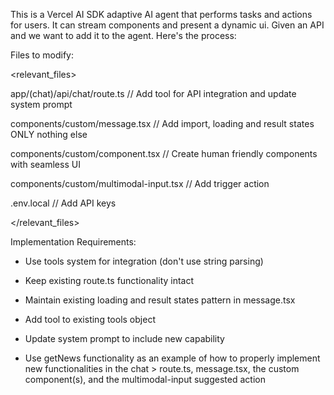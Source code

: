 This is a Vercel AI SDK adaptive AI agent that performs tasks and actions for users. It can stream components and present a dynamic ui. Given an API and we want to add it to the agent. Here's the process:
 

Files to modify:

<relevant_files>

app/(chat)/api/chat/route.ts // Add tool for API integration and update system prompt

components/custom/message.tsx // Add import, loading and result states ONLY nothing else

components/custom/component.tsx // Create human friendly components with seamless UI

components/custom/multimodal-input.tsx // Add trigger action

.env.local // Add API keys

</relevant_files>

  

Implementation Requirements:

- Use tools system for integration (don't use string parsing)

- Keep existing route.ts functionality intact

- Maintain existing loading and result states pattern in message.tsx

- Add tool to existing tools object

- Update system prompt to include new capability

- Use getNews functionality as an example of how to properly implement new functionalities in the chat > route.ts, message.tsx, the custom component(s), and the multimodal-input suggested action